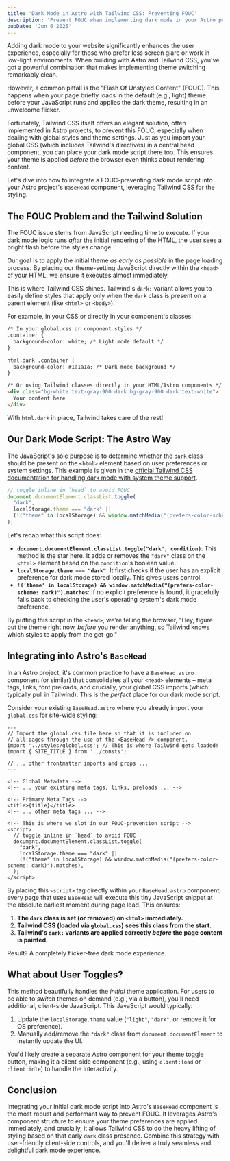 ```yaml
---
title: 'Dark Mode in Astro with Tailwind CSS: Preventing FOUC'
description: 'Prevent FOUC when implementing dark mode in your Astro projects using Tailwind CSS by placing a theme-setting script directly in your <head>.'
pubDate: 'Jun 6 2025'
---
```


Adding dark mode to your website significantly enhances the user experience, especially for those who prefer less screen glare or work in low-light environments. When building with Astro and Tailwind CSS, you've got a powerful combination that makes implementing theme switching remarkably clean.

However, a common pitfall is the "Flash Of Unstyled Content" (FOUC). This happens when your page briefly loads in the default (e.g., light) theme before your JavaScript runs and applies the dark theme, resulting in an unwelcome flicker.

Fortunately, Tailwind CSS itself offers an elegant solution, often implemented in Astro projects, to prevent this FOUC, especially when dealing with global styles and theme settings. Just as you import your global CSS (which includes Tailwind's directives) in a central head component, you can place your dark mode script there too. This ensures your theme is applied *before* the browser even thinks about rendering content.

Let's dive into how to integrate a FOUC-preventing dark mode script into your Astro project's `BaseHead` component, leveraging Tailwind CSS for the styling.

## The FOUC Problem and the Tailwind Solution

The FOUC issue stems from JavaScript needing time to execute. If your dark mode logic runs *after* the initial rendering of the HTML, the user sees a bright flash before the styles change.

Our goal is to apply the initial theme *as early as possible* in the page loading process. By placing our theme-setting JavaScript directly within the `<head>` of your HTML, we ensure it executes almost immediately.

This is where Tailwind CSS shines. Tailwind's `dark:` variant allows you to easily define styles that apply only when the `dark` class is present on a parent element (like `<html>` or `<body>`).

For example, in your CSS or directly in your component's classes:

```html
/* In your global.css or component styles */
.container {
  background-color: white; /* Light mode default */
}

html.dark .container {
  background-color: #1a1a1a; /* Dark mode background */
}

/* Or using Tailwind classes directly in your HTML/Astro components */
<div class="bg-white text-gray-900 dark:bg-gray-900 dark:text-white">
  Your content here
</div>
```

With `html.dark` in place, Tailwind takes care of the rest!

## Our Dark Mode Script: The Astro Way

The JavaScript's sole purpose is to determine whether the `dark` class should be present on the `<html>` element based on user preferences or system settings. This example is given in the [official Tailwind CSS documentation for handling dark mode with system theme support](https://tailwindcss.com/docs/dark-mode#with-system-theme-support).

```javascript
// toggle inline in `head` to avoid FOUC
document.documentElement.classList.toggle(
  "dark",
  localStorage.theme === "dark" ||
  (!("theme" in localStorage) && window.matchMedia("(prefers-color-scheme: dark)").matches),
);
```

Let's recap what this script does:

*   **`document.documentElement.classList.toggle("dark", condition)`**: This method is the star here. It adds or removes the `"dark"` class on the `<html>` element based on the `condition`'s boolean value.
*   **`localStorage.theme === "dark"`**: It first checks if the user has an explicit preference for dark mode stored locally. This gives users control.
*   **`!('theme' in localStorage) && window.matchMedia("(prefers-color-scheme: dark)").matches`**: If no explicit preference is found, it gracefully falls back to checking the user's operating system's dark mode preference.

By putting this script in the `<head>`, we're telling the browser, "Hey, figure out the theme right now, *before* you render anything, so Tailwind knows which styles to apply from the get-go."

## Integrating into Astro's `BaseHead`

In an Astro project, it's common practice to have a `BaseHead.astro` component (or similar) that consolidates all your `<head>` elements – meta tags, links, font preloads, and crucially, your global CSS imports (which typically pull in Tailwind). This is the *perfect* place for our dark mode script.

Consider your existing `BaseHead.astro` where you already import your `global.css` for site-wide styling:

```astro
---
// Import the global.css file here so that it is included on
// all pages through the use of the <BaseHead /> component.
import '../styles/global.css'; // This is where Tailwind gets loaded!
import { SITE_TITLE } from '../consts';

// ... other frontmatter imports and props ...
---

<!-- Global Metadata -->
<!-- ... your existing meta tags, links, preloads ... -->

<!-- Primary Meta Tags -->
<title>{title}</title>
<!-- ... other meta tags ... -->

<!-- This is where we slot in our FOUC-prevention script -->
<script>
  // toggle inline in `head` to avoid FOUC
  document.documentElement.classList.toggle(
    "dark",
    localStorage.theme === "dark" ||
    (!("theme" in localStorage) && window.matchMedia("(prefers-color-scheme: dark)").matches),
  );
</script>
```

By placing this `<script>` tag directly within your `BaseHead.astro` component, every page that uses `BaseHead` will execute this tiny JavaScript snippet at the absolute earliest moment during page load. This ensures:

1.  **The `dark` class is set (or removed) on `<html>` immediately.**
2.  **Tailwind CSS (loaded via `global.css`) sees this class from the start.**
3.  **Tailwind's `dark:` variants are applied correctly *before* the page content is painted.**

Result? A completely flicker-free dark mode experience.

## What about User Toggles?

This method beautifully handles the *initial* theme application. For users to be able to *switch* themes on demand (e.g., via a button), you'll need additional, client-side JavaScript. This JavaScript would typically:

1.  Update the `localStorage.theme` value (`"light"`, `"dark"`, or remove it for OS preference).
2.  Manually add/remove the `"dark"` class from `document.documentElement` to instantly update the UI.

You'd likely create a separate Astro component for your theme toggle button, making it a client-side component (e.g., using `client:load` or `client:idle`) to handle the interactivity.

## Conclusion

Integrating your initial dark mode script into Astro's `BaseHead` component is the most robust and performant way to prevent FOUC. It leverages Astro's component structure to ensure your theme preferences are applied immediately, and crucially, it allows Tailwind CSS to do the heavy lifting of styling based on that early `dark` class presence. Combine this strategy with user-friendly client-side controls, and you'll deliver a truly seamless and delightful dark mode experience.
